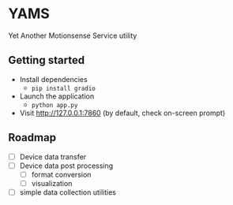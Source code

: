 # YAMS
Yet Another Motionsense Service utility


## Getting started

- Install dependencies 
    - `pip install gradio`
- Launch the application
    - `python app.py`
- Visit http://127.0.0.1:7860 (by default, check on-screen prompt)


## Roadmap

- [ ] Device data transfer
- [ ] Device data post processing
    - [ ] format conversion
    - [ ] visualization
- [ ] simple data collection utilities